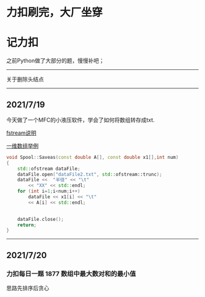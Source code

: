 # 力扣刷完，大厂坐穿
# 记力扣
之前Python做了大部分的题，慢慢补吧；

________________________________

关于删除头结点
________________________________
## 2021/7/19 
今天做了一个MFC的小液压软件，学会了如何将数组转存成txt.

[fstream说明](https://github.com/mayingbo/CPP-/blob/main/%E6%AF%8F%E6%97%A5CPP/C++%20%E8%AF%BB%E5%86%99%E5%88%9B%E5%BB%BATXT%E6%96%87%E4%BB%B6.md)

[一维数组举例](https://github.com/mayingbo/CPP-/blob/main/%E6%AF%8F%E6%97%A5CPP/%E8%BD%AC%E5%AD%98%E4%B8%BE%E4%BE%8B/%E8%BD%AC%E5%AD%98%E6%95%B0%E7%BB%84%E4%B8%BE%E4%BE%8B.cpp)
```Cpp
void Spool::Saveas(const double A[], const double x1[],int num)
{
	std::ofstream dataFile;
	dataFile.open("dataFile2.txt", std::ofstream::trunc);
	dataFile <<  "半径" << "\t"
		<< "XX" << std::endl;
	for (int i=1;i<num;i++)
		dataFile << x1[i] << "\t"
		<< A[i] << std::endl;

	
	dataFile.close();
	return;
}
```
___________________________________________
## 2021/7/20
### 力扣每日一题 1877 数组中最大数对和的最小值
思路先排序后贪心
